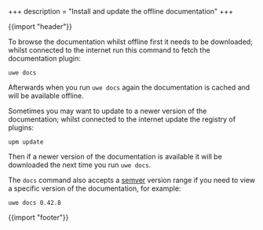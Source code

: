 +++
description = "Install and update the offline documentation"
+++

{{import "header"}}

To browse the documentation whilst offline first it needs to be downloaded; whilst connected to the internet run this command to fetch the documentation plugin:

```text
uwe docs
```

Afterwards when you run `uwe docs` again the documentation is cached and will be available offline.

Sometimes you may want to update to a newer version of the documentation; whilst connected to the internet update the registry of plugins:

```text
upm update
```

Then if a newer version of the documentation is available it will be downloaded the next time you run `uwe docs`.

The `docs` command also accepts a [semver][] version range if you need to view a specific version of the documentation, for example:

```
uwe docs 0.42.8
```

{{import "footer"}}

[semver]: https://semver.org/
